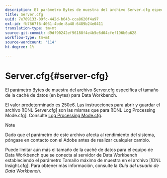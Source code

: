 ```yaml
---
description: El parámetro Bytes de muestra del archivo Server.cfg especifica el tamaño de la caché de datos (en bytes) para Data Workbench.
title: Server.cfg
uuid: 7e789133-09fc-442d-b643-cca8620f4a97
exl-id: fb7667f6-4061-4bde-8a48-6489b24e0411
translation-type: tm+mt
source-git-commit: d9df90242ef96188f4e4b5e6d04cfef196b0a628
workflow-type: tm+mt
source-wordcount: '114'
ht-degree: 1%

---
```


# Server.cfg{#server-cfg}

El parámetro Bytes de muestra del archivo Server.cfg especifica el tamaño de la caché de datos (en bytes) para Data Workbench.

El valor predeterminado es 250e6. Las instrucciones para abrir y guardar el archivo [!DNL Server.cfg] son las mismas que para [!DNL Log Processing Mode.cfg]. Consulte [Log Processing Mode.cfg](../../../home/c-dataset-const-proc/c-add-config-files/t-log-proc-mode.md#task-e530907cb34f488182afe625e6d9e44a).

>[!NOTE]
>
>Dado que el parámetro de este archivo afecta al rendimiento del sistema, póngase en contacto con el Adobe antes de realizar cualquier cambio.

Puede limitar aún más el tamaño de la caché de datos para el equipo de Data Workbench que se conecta al servidor de Data Workbench estableciendo el parámetro Tamaño máximo de muestra en el archivo [!DNL Insight.cfg]. Para obtener más información, consulte la *Guía del usuario de Data Workbench*.
